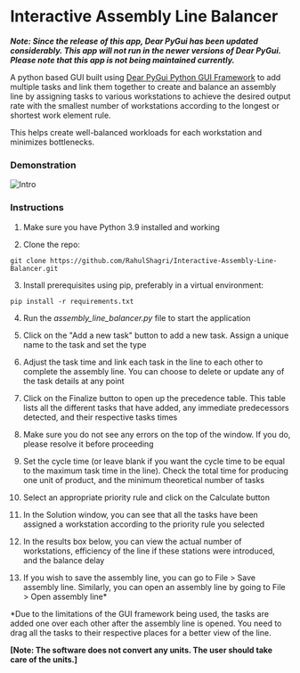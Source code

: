 # Interactive Assembly Line Balancer

__*Note: Since the release of this app, Dear PyGui has been updated considerably. This app will not run in the newer versions of Dear PyGui. Please note that this app is not being maintained currently.*__

A python based GUI built using [Dear PyGui Python GUI Framework](https://pypi.org/project/dearpygui/) to add multiple tasks and link them together to create and balance an assembly line by assigning tasks to various workstations to achieve the desired output rate with the smallest number of workstations according to the longest or shortest work element rule.

This helps create well-balanced workloads for each workstation and minimizes bottlenecks.

<h3>Demonstration</h3>

![Intro](resources/demo.gif)

<h3>Instructions</h3>

1. Make sure you have Python 3.9 installed and working
   
2. Clone the repo:

```git clone https://github.com/RahulShagri/Interactive-Assembly-Line-Balancer.git```

3. Install prerequisites using pip, preferably in a virtual environment:

```pip install -r requirements.txt```

4. Run the <i>assembly_line_balancer.py</i> file to start the application

5. Click on the "Add a new task" button to add a new task. Assign a unique name to the task and set the type

6. Adjust the task time and link each task in the line to each other to complete the assembly line. You can choose to delete or update any of the task details at any point

7. Click on the Finalize button to open up the precedence table. This table lists all the different tasks that have added, any immediate predecessors detected, and their respective tasks times

8. Make sure you do not see any errors on the top of the window. If you do, please resolve it before proceeding

9. Set the cycle time (or leave blank if you want the cycle time to be equal to the maximum task time in the line). Check the total time for producing one unit of product, and the minimum theoretical number of tasks

10. Select an appropriate priority rule and click on the Calculate button

11. In the Solution window, you can see that all the tasks have been assigned a workstation according to the priority rule you selected

12. In the results box below, you can view the actual number of workstations, efficiency of the line if these stations were introduced, and the balance delay

13. If you wish to save the assembly line, you can go to File > Save assembly line. Similarly, you can open an assembly line by going to File > Open assembly line*

*Due to the limitations of the GUI framework being used, the tasks are added one over each other after the assembly line is opened. You need to drag all the tasks to their respective places for a better view of the line.

<b>[Note: The software does not convert any units. The user should take care of the units.]</b>

